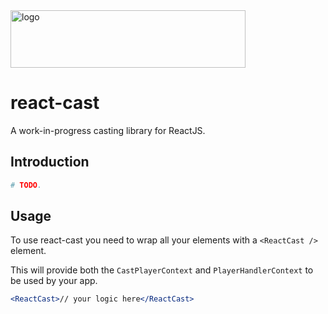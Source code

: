 <img src="logo.svg" alt="logo" width="376" height="92" height="auto" />

# react-cast

A work-in-progress casting library for ReactJS.

## Introduction

```sh
# TODO.
```

## Usage

To use react-cast you need to wrap all your elements with a `<ReactCast />` element.

This will provide both the `CastPlayerContext` and `PlayerHandlerContext` to be used by your app.

```jsx
<ReactCast>// your logic here</ReactCast>
```
